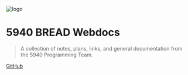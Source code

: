 ![logo](http://static1.squarespace.com/static/5646a78be4b0fa024db54077/t/5a0b45d1f9619af16c77d1ab/1510688210288/red%26gold-01.png?format=400w)

# 5940 BREAD Webdocs

> A collection of notes, plans, links, and general documentation from the 5940 Programming Team.

[GitHub](https://github.com/BREAD5940)